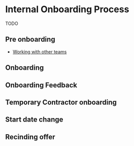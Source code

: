 # Internal Onboarding Process

TODO

## Pre onboarding
- [Working with other teams](working-with-other-teams.md)

## Onboarding 
## Onboarding Feedback
## Temporary Contractor onboarding
## Start date change
## Recinding offer
